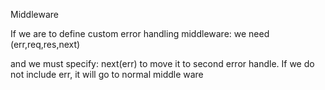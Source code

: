 Middleware

If we are to define custom error handling middleware: we need (err,req,res,next)

and we must specify: next(err) to move it to second error handle. If we do not include err, it will go to normal middle ware